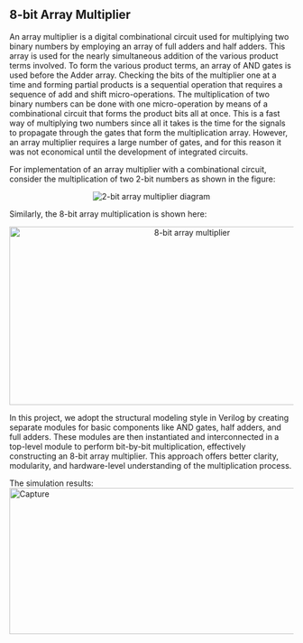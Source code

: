 ## 8-bit Array Multiplier

An array multiplier is a digital combinational circuit used for multiplying two binary numbers by employing an array of full adders and half adders. This array is used for the nearly simultaneous addition of the various product terms involved. To form the various product terms, an array of AND gates is used before the Adder array. Checking the bits of the multiplier one at a time and forming partial products is a sequential operation that requires a sequence of add and shift micro-operations. The multiplication of two binary numbers can be done with one micro-operation by means of a combinational circuit that forms the product bits all at once. This is a fast way of multiplying two numbers since all it takes is the time for the signals to propagate through the gates that form the multiplication array. However, an array multiplier requires a large number of gates, and for this reason it was not economical until the development of integrated circuits.

For implementation of an array multiplier with a combinational circuit, consider the multiplication of two 2-bit numbers as shown in the figure:

<p align="center">
  <img src="https://github.com/user-attachments/assets/6ba19ab1-d435-4a68-8cf5-d95a8c2426ec" alt="2-bit array multiplier diagram">
</p>

Similarly, the 8-bit array multiplication is shown here:

<p align="center">
  <img src="https://github.com/user-attachments/assets/0307a861-7a9b-4d5a-ab43-094a528775e8" width="632" height="316" alt="8-bit array multiplier">
</p>

In this project, we adopt the structural modeling style in Verilog by creating separate modules for basic components like AND gates, half adders, and full adders. These modules are then instantiated and interconnected in a top-level module to perform bit-by-bit multiplication, effectively constructing an 8-bit array multiplier. This approach offers better clarity, modularity, and hardware-level understanding of the multiplication process.

The simulation results:
<img width="911" height="259" alt="Capture" src="https://github.com/user-attachments/assets/eb97366b-7865-4432-b2f8-bad764d31d94" />

